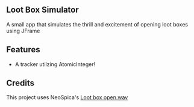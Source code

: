 ## Loot Box Simulator
A small app that simulates the thrill and excitement of opening loot boxes using JFrame

## Features
- A tracker utilzing AtomicInteger!

## Credits

This project uses NeoSpica's [Loot box open.wav](https://freesound.org/people/NeoSpica/sounds/423518/)
